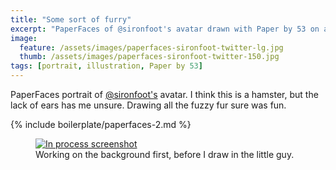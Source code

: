 ```yaml
---
title: "Some sort of furry"
excerpt: "PaperFaces of @sironfoot's avatar drawn with Paper by 53 on an iPad."
image: 
  feature: /assets/images/paperfaces-sironfoot-twitter-lg.jpg
  thumb: /assets/images/paperfaces-sironfoot-twitter-150.jpg
tags: [portrait, illustration, Paper by 53]
---
```


PaperFaces portrait of [@sironfoot's](http://twitter.com/sironfoot) avatar. I think this is a hamster, but the lack of ears has me unsure. Drawing all the fuzzy fur sure was fun.

{% include boilerplate/paperfaces-2.md %}

<figure>
	<a href="{{ site.url }}/assets/images/paperfaces-sironfoot-process-lg.jpg"><img src="{{ site.url }}/assets/images/paperfaces-sironfoot-process-600.jpg" alt="In process screenshot"></a>
	<figcaption>Working on the background first, before I draw in the little guy.</figcaption>
</figure>